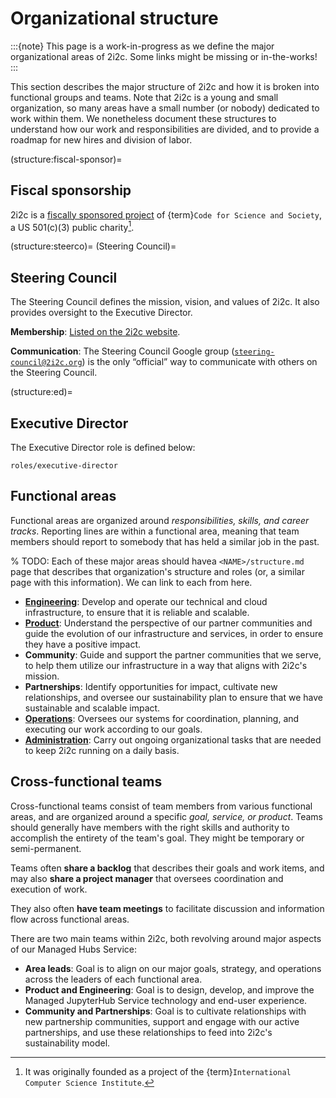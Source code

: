 # Organizational structure

:::{note}
This page is a work-in-progress as we define the major organizational areas of 2i2c.
Some links might be missing or in-the-works!
:::

This section describes the major structure of 2i2c and how it is broken into functional groups and teams.
Note that 2i2c is a young and small organization, so many areas have a small number (or nobody) dedicated to work within them.
We nonetheless document these structures to understand how our work and responsibilities are divided, and to provide a roadmap for new hires and division of labor.

(structure:fiscal-sponsor)=
## Fiscal sponsorship

2i2c is a [fiscally sponsored project](https://en.wikipedia.org/wiki/Fiscal_sponsorship) of {term}`Code for Science and Society`, a US 501(c)(3) public charity[^icsi].

[^icsi]: It was originally founded as a project of the {term}`International Computer Science Institute`.

(structure:steerco)=
(Steering Council)=
## Steering Council

The Steering Council defines the mission, vision, and values of 2i2c.
It also provides oversight to the Executive Director.

**Membership**: [Listed on the 2i2c website](https://2i2c.org/about/#steering-council).

**Communication**: The Steering Council Google group ([`steering-council@2i2c.org`](mailto:steering-council@2i2c.org)) is the only “official” way to communicate with others on the Steering Council.

(structure:ed)=
## Executive Director

The Executive Director role is defined below:

```{toctree}
roles/executive-director
```

## Functional areas

Functional areas are organized around _responsibilities, skills, and career tracks_.
Reporting lines are within a functional area, meaning that team members should report to somebody that has held a similar job in the past.

% TODO: Each of these major areas should havea  `<NAME>/structure.md` page that describes that organization's structure and roles (or, a similar page with this information). We can link to each from here.

- **[Engineering](../engineering/structure.md)**: Develop and operate our technical and cloud infrastructure, to ensure that it is reliable and scalable.
- **[Product](../product/structure.md)**: Understand the perspective of our partner communities and guide the evolution of our infrastructure and services, in order to ensure they have a positive impact.
- **Community**: Guide and support the partner communities that we serve, to help them utilize our infrastructure in a way that aligns with 2i2c's mission.
- **Partnerships**: Identify opportunities for impact, cultivate new relationships, and oversee our sustainability plan to ensure that we have sustainable and scalable impact.
- **[Operations](../operations/structure.md)**: Oversees our systems for coordination, planning, and executing our work according to our goals.
- **[Administration](../administration/css.md)**: Carry out ongoing organizational tasks that are needed to keep 2i2c running on a daily basis.

## Cross-functional teams

Cross-functional teams consist of team members from various functional areas, and are organized around a specific _goal, service, or product_.
Teams should generally have members with the right skills and authority to accomplish the entirety of the team's goal.
They might be temporary or semi-permanent.

Teams often **share a backlog** that describes their goals and work items, and may also **share a project manager** that oversees coordination and execution of work.

They also often **have team meetings** to facilitate discussion and information flow across functional areas.

There are two main teams within 2i2c, both revolving around major aspects of our Managed Hubs Service:

- **Area leads**: Goal is to align on our major goals, strategy, and operations across the leaders of each functional area.
- **Product and Engineering**: Goal is to design, develop, and improve the Managed JupyterHub Service technology and end-user experience.
- **Community and Partnerships**: Goal is to cultivate relationships with new partnership communities, support and engage with our active partnerships, and use these relationships to feed into 2i2c's sustainability model.
